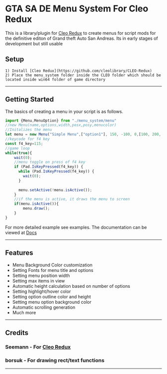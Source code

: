 # GTA SA DE Menu System For Cleo Redux
This is a library/plugin for [Cleo Redux](https://github.com/cleolibrary/CLEO-Redux) to create menus for script mods for the definitive editon of Grand theft Auto San Andreas. Its in early stages of development but still usable

## Setup 
    1) Install [Cleo Redux](https://github.com/cleolibrary/CLEO-Redux)
    2) Place the menu_system folder inside the CLEO folder which should be located inside win64 folder of game directory
---
## Getting Started




The basics of creating a menu in your script is as follows.
```javascript
import {Menu,MenuOption} from "./menu_system/menu"
//new Menu(name,options,width,posx,posy,menucolor)
//Initalizes the menu
let menu = new Menu("Simple Menu",["option1"], 150, -100, 0,[100, 200, 248,Math.round( 255)]);
//keycode for f4 key
const f4_key=115;
//game loop
while(true){
    wait(0);
    //menu toggle on press of f4 key
    if (Pad.IsKeyPressed(f4_key)) {
      while (Pad.IsKeyPressed(f4_key)) {
        wait(0);
      }
  
      menu.setActive(!menu.isActive());
    }
    //if the menu is active, it draws the menu to screen
    if(menu.isActive()){
        menu.draw();
    }
}
```
For more detailed example see examples.
The documentation can be viewed at [Docs](https://github.com/yushaer/GTA-SA-Menu-System/tree/main/docs)

---

## Features 
- Menu Background Color customization
- Setting Fonts for menu title and options
- Setting menu position width
- Setting max items in view
- Automatic height calculation based on number of options
- Setting highlight/hover color
- Setting option outline color and height
- Setting menu option background color
- Automatic scrolling generation
- Much more

---
## Credits 
### Seemann - For  [Cleo Redux](https://github.com/cleolibrary/CLEO-Redux)

### borsuk - For drawing rect/text functions

---





